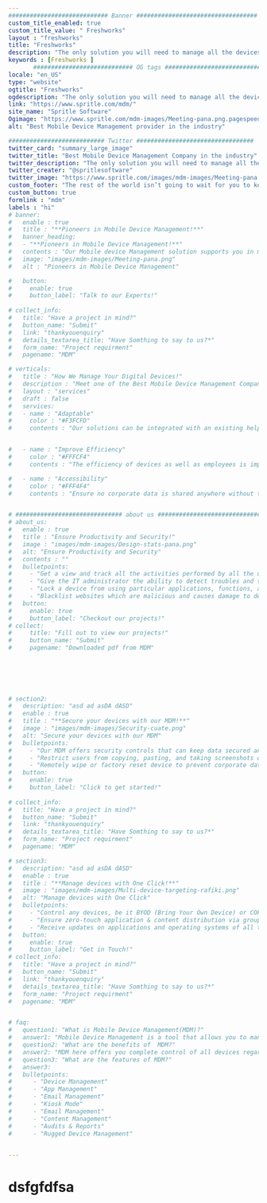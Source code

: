 ```yaml
---
############################ Banner ##################################
custom_title_enabled: true
custom_title_value: " Freshworks"
layout : "freshworks"
title: "Freshworks"
description: "The only solution you will need to manage all the devices under one roof is our Mobile Device Management. Our solution ensures that all your needs are met from sharing the corporate data securely to remotely troubleshooting devices with unattended access. Our solution is stunning when you need to wipe corporate data from jailbroken devices."
keywords : [Freshworks ]
       ############################ OG tags #################################
locale: "en_US"
type: "website"
ogtitle: "Freshworks" 
ogdescription: "The only solution you will need to manage all the devices under one roof is our Mobile Device Management. Our solution ensures that all your needs are met from sharing the corporate data securely to remotely troubleshooting devices with unattended access. Our solution is stunning when you need to wipe corporate data from jailbroken devices."   
link: "https://www.spritle.com/mdm/"
site_name: "Spritle Software"
Ogimage: "https://www.spritle.com/mdm-images/Meeting-pana.png.pagespeed.ic._Eo2HDj5Em.webp" 
alt: "Best Mobile Device Management provider in the industry" 

########################### Twitter #################################
twitter_card: "summary_large_image"
twitter_title: "Best Mobile Device Management Company in the industry"  
twitter_description: "The only solution you will need to manage all the devices under one roof is our Mobile Device Management. Our solution ensures that all your needs are met from sharing the corporate data securely to remotely troubleshooting devices with unattended access. Our solution is stunning when you need to wipe corporate data from jailbroken devices."
twitter_creater: "@spritlesoftware"
twitter_image: "https://www.spritle.com/images/mdm-images/Meeting-pana.png.pagespeed.ic._Eo2HDj5Em.webp" 
custom_footer: "The rest of the world isn’t going to wait for you to keep up with the **ever-evolving future** so what’s stopping you?"
custom_button: true
formlink : "mdm"
labels : "hi"
# banner:
#   enable : true
#   title : "**Pioneers in Mobile Device Management!**"
#   banner_heading:
#   - "**Pioneers in Mobile Device Management!**"
#   contents : "Our Mobile device Management solution supports you in managing and controlling all the devices in your workplace. Provide a safe and secure digital workplace while ensuring productivity."
#   image: "images/mdm-images/Meeting-pana.png"
#   alt : "Pioneers in Mobile Device Management"

#   button:
#     enable: true
#     button_label: "Talk to our Experts!"
    
# collect_info:
#   title: "Have a project in mind?"
#   button_name: "Submit"
#   link: "thankyouenquiry"
#   details_textarea_title: "Have Somthing to say to us?*"
#   form_name: "Project requirment"
#   pagename: "MDM"

# verticals:
#   title : "How We Manage Your Digital Devices!"
#   description : "Meet one of the Best Mobile Device Management Companies in the Industry."
#   layout : "services"
#   draft : false
#   services:
#   - name : "Adaptable"
#     color : "#F3FCFD"
#     contents : "Our solutions can be integrated with an existing helpdesk application, which reduces the burden."


#   - name : "Improve Efficiency"
#     color : "#FFFCF4"
#     contents : "The efficiency of devices as well as employees is improved by implementing restrictions."

#   - name : "Accessibility"
#     color : "#FFF4F4"
#     contents : "Ensure no corporate data is shared anywhere without the authorization of IT administrators."


# ############################## about us ################################
# about_us:
#   enable : true
#   title : "Ensure Productivity and Security!" 
#   image : "images/mdm-images/Design-stats-pana.png"
#   alt: "Ensure Productivity and Security"
#   contents : ""
#   bulletpoints:
#     - "Get a view and track all the activities performed by all the users on the dashboard." 
#     - "Give the IT administrator the ability to detect troubles and take the necessary corrective action."
#     - "Lock a device from using particular applications, functions, and even hardware buttons."
#     - "Blacklist websites which are malicious and causes damage to devices."
#   button:
#     enable: true
#     button_label: "Checkout our projects!"
# collect:
#     title: "Fill out to view our projects!"
#     button_name: "Submit"
#     pagename: "Downloaded pdf from MDM"
  
    

    
  

# section2:
#   description: "asd ad asDA dASD"
#   enable : true
#   title : "**Secure your devices with our MDM!**"
#   image : "images/mdm-images/Security-cuate.png"
#   alt: "Secure your devices with our MDM"
#   bulletpoints:
#     - "Our MDM offers security controls that can keep data secured and prevent corporate data leakage." 
#     - "Restrict users from copying, pasting, and taking screenshots of any work-related data while using personal devices."
#     - "Remotely wipe or factory reset device to prevent corporate data from being lost or theft."
#   button:
#     enable: true
#     button_label: "Click to get started!"
    
# collect_info:
#   title: "Have a project in mind?"
#   button_name: "Submit"
#   link: "thankyouenquiry"
#   details_textarea_title: "Have Somthing to say to us?*"
#   form_name: "Project requirment"
#   pagename: "MDM"

# section3:
#   description: "asd ad asDA dASD"
#   enable : true
#   title : "**Manage devices with One Click!**"
#   image : "images/mdm-images/Multi-device-targeting-rafiki.png"
#   alt: "Manage devices with One Click"
#   bulletpoints:
#     - "Control any devices, be it BYOD (Bring Your Own Device) or COPE (Corporate Owned Personally Enabled) devices, rugged mobile devices, smartphones, laptops, computers, etc." 
#     - "Ensure zero-touch application & content distribution via groups created based on their operations."
#     - "Receive updates on applications and operating systems of all the managed devices."
#   button:
#     enable: true
#     button_label: "Get in Touch!"
# collect_info:
#   title: "Have a project in mind?"
#   button_name: "Submit"
#   link: "thankyouenquiry"
#   details_textarea_title: "Have Somthing to say to us?*"
#   form_name: "Project requirment"
#   pagename: "MDM"


# faq:
#   question1: "What is Mobile Device Management(MDM)?"
#   answer1: "Mobile Device Management is a tool that allows you to manage, view, and take control of all the devices such as smartphones, laptops, etc."
#   question2: "What are the benefits of  MDM?"
#   answer2: "MDM here offers you complete control of all devices regardless of unattended access. It allows you to lock down devices, applications and customize anything in a device which ensures the efficiency of devices and Employees."
#   question3: "What are the features of MDM?"
#   answer3: 
#   bulletpoints:
#      - "Device Management"
#      - "App Management"
#      - "Email Management"
#      - "Kiosk Mode"
#      - "Email Management"
#      - "Content Management"
#      - "Audits & Reports"
#      - "Rugged Device Management"

  
---
```


<div class="container">
 <div class="row">
  <h1>dsfgfdfsa</h1> 
 </div>
<div>